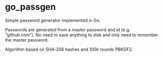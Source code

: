 go_passgen
==========

Simple password generator implemented in Go.

Passwords are generated from a master password and id (e.g. "github.com"). No need to save anything to disk and only need to remember the master password.

Algorithm based on SHA-256 hashes and 100k rounds PBKDF2.
